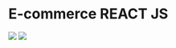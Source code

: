 # E-commerce REACT JS
<div>
<img src="https://user-images.githubusercontent.com/93283509/214920928-978756fa-7c55-490c-b915-1d73d6714e15.png">
<img src="https://user-images.githubusercontent.com/93283509/214921587-10198aed-0adc-4fd9-a71d-4f1e852298c3.png">
</div>
